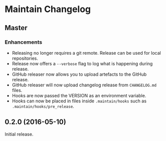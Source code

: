 # Maintain Changelog

## Master

### Enhancements

- Releasing no longer requires a git remote. Release can be used for local
  repositories.
- Release now offers a `--verbose` flag to log what is happening during
  release.
- GitHub releaser now allows you to upload artefacts to the GitHub release.
- GitHub releaser will now upload changelog release from `CHANGELOG.md` files.
- Hooks are now passed the VERSION as an environment variable.
- Hooks can now be placed in files inside `.maintain/hooks` such as
  `.maintain/hooks/pre_release`.


## 0.2.0 (2016-05-10)

Initial release.
